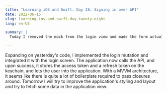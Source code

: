 ```yaml
---
title: "Learning iOS and Swift. Day 28: Signing in over API"
date: 2022-06-15
slug: learning-ios-and-swift-day-twenty-eight
lang: en-US

summary: |
  Today I removed the mock from the login view and made the form actually call a login mutation upon submission.

---
```


Expanding on yesterday's code, I implemented the login mutation and integrated it with the login screen.
The application now calls the API, and upon success, it stores the access token and a refresh token on the keychain, and lets the user into the application.
With a MVVM architecture, it seems like there is quite a lot of boilerplate required to pass closures around.
Tomorrow I will try to improve the application's styling and layout and try to fetch some data in the application view.
